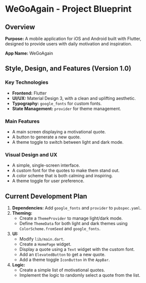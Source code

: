 # WeGoAgain - Project Blueprint

## Overview

**Purpose:** A mobile application for iOS and Android built with Flutter, designed to provide users with daily motivation and inspiration.

**App Name:** WeGoAgain

## Style, Design, and Features (Version 1.0)

### Key Technologies

- **Frontend:** Flutter
- **UI/UX:** Material Design 3, with a clean and uplifting aesthetic.
- **Typography:** `google_fonts` for custom fonts.
- **State Management:** `provider` for theme management.

### Main Features

- A main screen displaying a motivational quote.
- A button to generate a new quote.
- A theme toggle to switch between light and dark mode.

### Visual Design and UX

- A simple, single-screen interface.
- A custom font for the quotes to make them stand out.
- A color scheme that is both calming and inspiring.
- A theme toggle for user preference.

## Current Development Plan

1.  **Dependencies:** Add `google_fonts` and `provider` to `pubspec.yaml`.
2.  **Theming:**
    - Create a `ThemeProvider` to manage light/dark mode.
    - Define `ThemeData` for both light and dark themes using `ColorScheme.fromSeed` and `google_fonts`.
3.  **UI:**
    - Modify `lib/main.dart`.
    - Create a `HomePage` widget.
    - Display a quote using a `Text` widget with the custom font.
    - Add an `ElevatedButton` to get a new quote.
    - Add a theme toggle `IconButton` in the `AppBar`.
4.  **Logic:**
    - Create a simple list of motivational quotes.
    - Implement the logic to randomly select a quote from the list.
